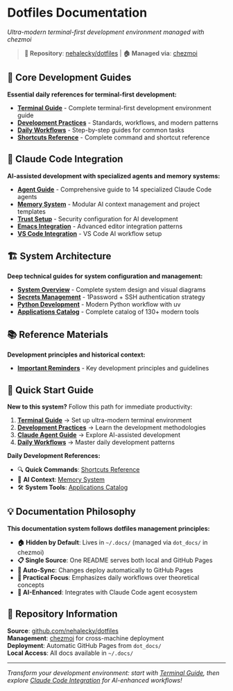 # Dotfiles Documentation

*Ultra-modern terminal-first development environment managed with chezmoi*

> **📍 Repository**: [nehalecky/dotfiles](https://github.com/nehalecky/dotfiles) | **🏠 Managed via**: [chezmoi](https://www.chezmoi.io/)

## 🚀 Core Development Guides  

**Essential daily references for terminal-first development:**

- **[Terminal Guide](core/terminal-guide.md)** - Complete terminal-first development environment guide
- **[Development Practices](core/development-practices.md)** - Standards, workflows, and modern patterns  
- **[Daily Workflows](core/workflows.md)** - Step-by-step guides for common tasks
- **[Shortcuts Reference](core/shortcuts.md)** - Complete command and shortcut reference

## 🧠 Claude Code Integration

**AI-assisted development with specialized agents and memory systems:**

- **[Agent Guide](claude/agent-guide.md)** - Comprehensive guide to 14 specialized Claude Code agents
- **[Memory System](claude/memory-system.md)** - Modular AI context management and project templates
- **[Trust Setup](claude/trust-setup.md)** - Security configuration for AI development
- **[Emacs Integration](claude/emacs-integration.md)** - Advanced editor integration patterns
- **[VS Code Integration](claude/vscode-integration.md)** - VS Code AI workflow setup

## 🏗️ System Architecture

**Deep technical guides for system configuration and management:**

- **[System Overview](architecture/system-overview.md)** - Complete system design and visual diagrams
- **[Secrets Management](architecture/secrets-management.md)** - 1Password + SSH authentication strategy
- **[Python Development](architecture/python-development.md)** - Modern Python workflow with uv
- **[Applications Catalog](architecture/applications.md)** - Complete catalog of 130+ modern tools

## 📚 Reference Materials

**Development principles and historical context:**

- **[Important Reminders](reference/reminders.md)** - Key development principles and guidelines

## 🚀 Quick Start Guide

**New to this system?** Follow this path for immediate productivity:

1. **[Terminal Guide](core/terminal-guide.md)** → Set up ultra-modern terminal environment
2. **[Development Practices](core/development-practices.md)** → Learn the development methodologies
3. **[Claude Agent Guide](claude/agent-guide.md)** → Explore AI-assisted development
4. **[Daily Workflows](core/workflows.md)** → Master daily development patterns

**Daily Development References:**
- 🔍 **Quick Commands**: [Shortcuts Reference](core/shortcuts.md)
- 🤖 **AI Context**: [Memory System](claude/memory-system.md)
- 🛠️ **System Tools**: [Applications Catalog](architecture/applications.md)

## 💡 Documentation Philosophy

**This documentation system follows dotfiles management principles:**

- **🏠 Hidden by Default**: Lives in `~/.docs/` (managed via `dot_docs/` in chezmoi)
- **📋 Single Source**: One README serves both local and GitHub Pages
- **🔄 Auto-Sync**: Changes deploy automatically to GitHub Pages
- **🎯 Practical Focus**: Emphasizes daily workflows over theoretical concepts
- **🤖 AI-Enhanced**: Integrates with Claude Code agent ecosystem

## 🔗 Repository Information

**Source**: [github.com/nehalecky/dotfiles](https://github.com/nehalecky/dotfiles)  
**Management**: [chezmoi](https://www.chezmoi.io/) for cross-machine deployment  
**Deployment**: Automatic GitHub Pages from `dot_docs/`  
**Local Access**: All docs available in `~/.docs/`

---

*Transform your development environment: start with [Terminal Guide](core/terminal-guide.md), then explore [Claude Code Integration](claude/agent-guide.md) for AI-enhanced workflows!*